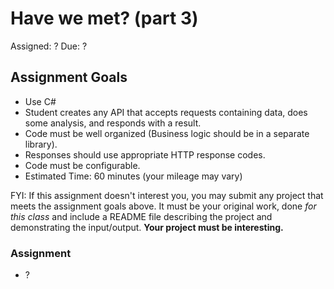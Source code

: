 # Have we met? (part 3)
Assigned: ?
Due: ?

## Assignment Goals
* Use C#
* Student creates any API that accepts requests containing data, does some analysis, and responds with a result.
* Code must be well organized (Business logic should be in a separate library).
* Responses should use appropriate HTTP response codes.
* Code must be configurable.
* Estimated Time: 60 minutes (your mileage may vary)

FYI: If this assignment doesn't interest you, you may submit any project that meets the assignment goals above. It must be your original work, done *for this class* and include a README file describing the project and demonstrating the input/output. **Your project must be interesting.**

### Assignment
* ?